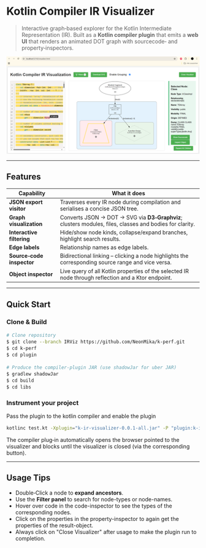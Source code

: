 # Kotlin Compiler IR Visualizer

> Interactive graph‑based explorer for the Kotlin Intermediate Representation (IR).
> Built as a **Kotlin compiler plugin** that emits a **web UI** that renders an animated DOT graph with sourcecode‑ and property‑inspectors.

![screenshot](images/img1.png)

---

## Features

| Capability                | What it does                                                                                            |
|---------------------------|---------------------------------------------------------------------------------------------------------|
| **JSON export visitor**   | Traverses every IR node during compilation and serialises a concise JSON tree.                          |
| **Graph visualization**   | Converts JSON → DOT → SVG via **D3‑Graphviz**; clusters modules, files, classes and bodies for clarity. |
| **Interactive filtering** | Hide/show node kinds, collapse/expand branches, highlight search results.                               |
| **Edge labels**           | Relationship names as edge labels.                                                                      |
| **Source‑code inspector** | Bidirectional linking – clicking a node highlights the corresponding source range and vice versa.       |
| **Object inspector**      | Live query of all Kotlin properties of the selected IR node through reflection and a Ktor endpoint.     |

---


## Quick Start

### Clone & Build

```bash
# Clone repository
$ git clone --branch IRViz https://github.com/NeonMika/k-perf.git
$ cd k-perf
$ cd plugin

# Produce the compiler‑plugin JAR (use shadowJar for uber JAR)
$ gradlew shadowJar
$ cd build
$ cd libs
```

### Instrument your project

Pass the plugin to the kotlin compiler and enable the plugin

```bash
kotlinc test.kt -Xplugin="k-ir-visualizer-0.0.1-all.jar" -P "plugin:k-ir-visualizer-compiler-plugin:enabled=true"
```

The compiler plug‑in automatically opens the browser pointed to the visualizer and blocks until the visualizer is closed (via the corresponding button).

---

## Usage Tips

* Double‑Click a node to **expand ancestors**.
* Use the **Filter panel** to search for node-types or node-names.
* Hover over code in the code-inspector to see the types of the corresponding nodes.
* Click on the properties in the property-inspector to again get the properties of the result-object.
* Always click on "Close Visualizer" after usage to make the plugin run to completion.

